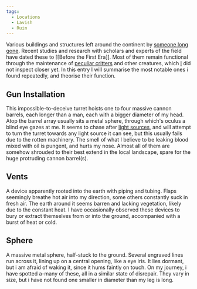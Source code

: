 ```yaml
---
tags:
  - Locations
  - Lavish
  - Ruin
---
```

Various buildings and structures left around the continent by [someone long gone](The%20Lavish%20Empire.md). 
Recent studies and research with scholars and experts of the field have dated these to [[Before the First Era]]. 
Most of them remain functional through the maintenance of [peculiar critters](Pseudoneo) and other creatures, which [I](Kookie,%20Mage) did not inspect closer yet. 
In this entry I will summarise the most notable ones i found repeatedly, and theorise their function. 
## Gun Installation
This impossible-to-deceive turret hoists one to four massive cannon barrels, each longer than a man, each with a bigger diameter of my head. 
Atop the barrel array usually sits a metal sphere, through which's oculus a blind eye gazes at me.
It seems to chase after [light sources](Flare), and will attempt to turn the turret towards any light source it can see, but this usually fails due to the rotten machinery.
The smell of what I believe to be leaking blood mixed with oil is pungent, and hurts my nose. 
Almost all of them are somehow shrouded to their best extend in the local landscape, spare for the huge protruding cannon barrel(s).
## Vents
A device apparently rooted into the earth with piping and tubing. Flaps seemingly breathe hot air into my direction, some others constantly suck in fresh air. The earth around it seems barren and lacking vegetation, likely due to the constant heat. 
I have occasionally observed these devices to bury or extract themselves from or into the ground, accompanied with a burst of heat or cold. 
## Sphere
A massive metal sphere, half-stuck to the ground. Several engraved lines run across it, lining up on a central opening, like a eye iris. It lies dormant, but i am afraid of waking it, since it hums faintly on touch.
On my journey, i have spotted a-many of these, all in a similar state of disrepair. 
They vary in size, but i have not found one smaller in diameter than my leg is long. 
